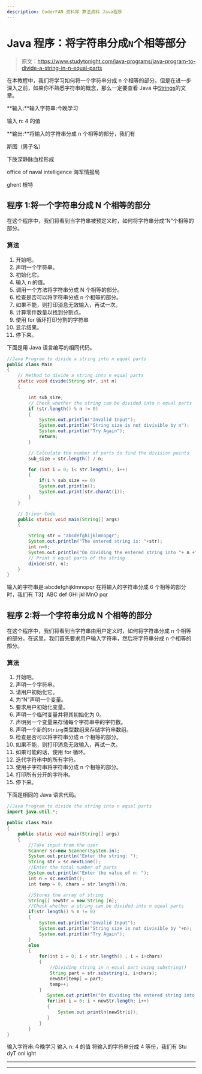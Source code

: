 ```yaml
---
description: CoderFAN 资料库 算法资料 Java程序
---
```


# Java 程序：将字符串分成`N`个相等部分

> 原文：<https://www.studytonight.com/java-programs/java-program-to-divide-a-string-in-n-equal-parts>

在本教程中，我们将学习如何将一个字符串分成 n 个相等的部分。但是在进一步深入之前，如果你不熟悉字符串的概念，那么一定要查看 Java 中[Strings](https://www.studytonight.com/java/string-handling-in-java.php)的文章。

**输入:**输入字符串:今晚学习

输入 n: 4 的值

**输出:**将输入的字符串分成 n 个相等的部分，我们有

斯图（男子名）

下肢深静脉血栓形成

office of naval intelligence 海军情报局

ghent 根特

## 程序 1:将一个字符串分成 N 个相等的部分

在这个程序中，我们将看到当字符串被预定义时，如何将字符串分成“N”个相等的部分。

### 算法

1.  开始吧。
2.  声明一个字符串。
3.  初始化它。
4.  输入 n 的值。
5.  调用一个方法将字符串分成 N 个相等的部分。
6.  检查是否可以将字符串分成 n 个相等的部分。
7.  如果不能，则打印消息无效输入，再试一次。
8.  计算零件数量以找到分割点。
9.  使用 for 循环打印分割的字符串
10.  显示结果。
11.  停下来。

下面是用 Java 语言编写的相同代码。

```java
//Java Program to divide a string into n equal parts
public class Main  
{ 
    // Method to divide a string into n equal parts
    static void divide(String str, int n) 
    { 

        int sub_size; 
        // Check whether the string can be divided into n equal parts  
        if (str.length() % n != 0) 
        { 
            System.out.println("Invalid Input"); 
            System.out.println("String size is not divisible by n"); 
            System.out.println("Try Again"); 
            return; 
        } 

        // Calculate the number of parts to find the division points 
        sub_size = str.length() / n; 

        for (int i = 0; i< str.length(); i++) 
        { 
            if(i % sub_size == 0) 
            System.out.println();  
            System.out.print(str.charAt(i)); 
        } 
    } 

    // Driver Code 
    public static void main(String[] args) 
    { 

        String str = "abcdefghijklmnopqr"; 
        System.out.println("The entered string is: "+str);
        int n=6;
        System.out.println("On dividing the entered string into "+ n +" equal parts, we have ");
        // Print n equal parts of the string 
        divide(str, n); 
    } 
} 
```

输入的字符串是:abcdefghijklmnopqr
在将输入的字符串分成 6 个相等的部分时，我们有
T3】ABC
def
GHI
jkl
MnO
pqr

## 程序 2:将一个字符串分成 N 个相等的部分

在这个程序中，我们将看到当字符串由用户定义时，如何将字符串分成 n 个相等的部分。在这里，我们首先要求用户输入字符串，然后将字符串分成 n 个相等的部分。

### 算法

1.  开始吧。
2.  声明一个字符串。
3.  请用户初始化它。
4.  为“N”声明一个变量。
5.  要求用户初始化变量。
6.  声明一个临时变量并将其初始化为 0。
7.  声明另一个变量来存储每个字符串中的字符数。
8.  声明一个新的`String`类型数组来存储字符串数组。
9.  检查是否可以将字符串分成 n 个相等的部分。
10.  如果不能，则打印消息无效输入，再试一次。
11.  如果可能的话，使用 for 循环。
12.  迭代字符串中的所有字符。
13.  使用子字符串将字符串分成 n 个相等的部分。
14.  打印所有分开的字符串。
15.  停下来。

下面是相同的 Java 语言代码。

```java
//Java Program to divide the string into n equal parts
import java.util.*;

public class Main 
{  
    public static void main(String[] args) 
    {  
        //Take input from the user
        Scanner sc=new Scanner(System.in);
        System.out.println("Enter the string: ");
        String str = sc.nextLine();  
        //Enter the total number of parts 
        System.out.println("Enter the value of n: ");
        int n = sc.nextInt();  
        int temp = 0, chars = str.length()/n; 

        //Stores the array of string  
        String[] newStr = new String [n];  
        //Check whether a string can be divided into n equal parts  
        if(str.length() % n != 0) 
        {  
            System.out.println("Invalid Input"); 
            System.out.println("String size is not divisible by "+n); 
            System.out.println("Try Again"); 
        }  
        else 
        {  
            for(int i = 0; i < str.length() ; i = i+chars) 
            {  
                //Dividing string in n equal part using substring()  
                String part = str.substring(i, i+chars);  
                newStr[temp] = part;  
                temp++;  
            }  
               System.out.println("On dividing the entered string into "+ n +" equal parts, we have ");  
               for(int i = 0; i < newStr.length; i++) 
               {  
                   System.out.println(newStr[i]);  
               }  
            }  
        }  
} 
```

输入字符串:今晚学习
输入 n: 4 的值
将输入的字符串分成 4 等份，我们有
Stu
dyT
oni
ight

* * *

* * *
